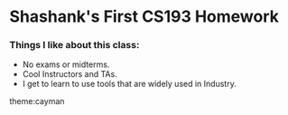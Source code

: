 # Shashank's First CS193 Homework

### Things I like about this class:
- No exams or midterms.
- Cool Instructors and TAs.
- I get to learn to use tools that are widely used in Industry.

theme:cayman

